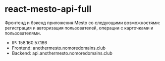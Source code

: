 # react-mesto-api-full

Фронтенд и бэкенд приложения Mesto со следующими возможностями: регистрация и авторизация пользователей, операции с карточками и пользователями.

* IP: 158.160.57.186
* Frontend: anothermesto.nomoredomains.club
* Backend: api.anothermesto.nomoredomains.club
